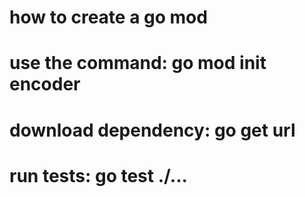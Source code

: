# how to create a go mod 
# use the command: go mod init encoder
# download dependency: go get url
# run tests: go test ./...